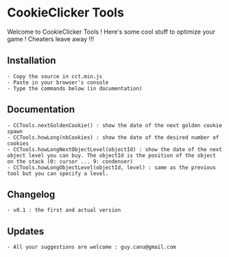 CookieClicker Tools
===================

Welcome to CookieClicker Tools !
Here's some cool stuff to optimize your game !
Cheaters leave away !!!


Installation
------------
    - Copy the source in cct.min.js
    - Paste in your browser's console
    - Type the commands below (in documentation)


Documentation
-------------
    - CCTools.nextGoldenCookie() : show the date of the next golden cookie spawn
    - CCTools.howLong(nbCookies) : show the date of the desired number of cookies
    - CCTools.howLongNextObjectLevel(objectId) : show the date of the next object level you can buy. The objectId is the position of the object on the stack (0: cursor ... 9: condenser)
    - CCTools.howLongObjectLevel(objectId, level) : same as the previous tool but you can specify a level.


Changelog
---------
    - v0.1 : the first and actual version


Updates
-------
    - All your suggestions are welcome : guy.canu@gmail.com